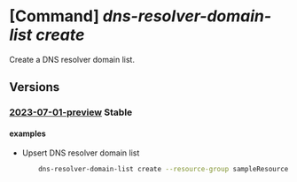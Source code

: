 # [Command] _dns-resolver-domain-list create_

Create a DNS resolver domain list.

## Versions

### [2023-07-01-preview](/Resources/mgmt-plane/L3N1YnNjcmlwdGlvbnMve30vcmVzb3VyY2Vncm91cHMve30vcHJvdmlkZXJzL21pY3Jvc29mdC5uZXR3b3JrL2Ruc3Jlc29sdmVyZG9tYWlubGlzdHMve30=/2023-07-01-preview.xml) **Stable**

<!-- mgmt-plane /subscriptions/{}/resourcegroups/{}/providers/microsoft.network/dnsresolverdomainlists/{} 2023-07-01-preview -->

#### examples

- Upsert DNS resolver domain list
    ```bash
        dns-resolver-domain-list create --resource-group sampleResourceGroup --dns-resolver-domain-list-name sampleDnsResolverDomainList --location westus2 --tags "{key1:value1}" --domains "[contoso.com]"
    ```
